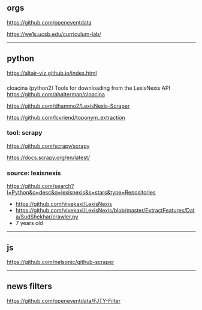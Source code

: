 ## orgs

https://github.com/openeventdata

https://we1s.ucsb.edu/curriculum-lab/

---

## python


https://altair-viz.github.io/index.html

### 

cloacina (python2)
Tools for downloading from the LexisNexis API
https://github.com/ahalterman/cloacina

https://github.com/dhammo2/LexisNexis-Scraper


https://github.com/lcvriend/toponym_extraction



### tool: scrapy

https://github.com/scrapy/scrapy

https://docs.scrapy.org/en/latest/


### source: lexisnexis

https://github.com/search?l=Python&o=desc&q=lexisnexis&s=stars&type=Repositories




- https://github.com/vivekaxl/LexisNexis
- https://github.com/vivekaxl/LexisNexis/blob/master/ExtractFeatures/Data/SudShekhar/crawler.py
- 7 years old



---

## js
https://github.com/nelsonic/github-scraper


---

## news filters

https://github.com/openeventdata/FJTY-Filter

